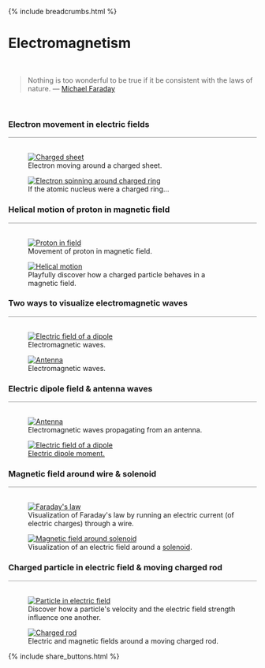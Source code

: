 {% include breadcrumbs.html %}

<a name="electromagnetism"></a>
# Electromagnetism
<div class="header_line"><br/></div>

<blockquote>
Nothing is too wonderful to be true if it be consistent with the laws of nature. &mdash;
<a href="https://en.wikipedia.org/wiki/Michael_Faraday">Michael Faraday</a>
</blockquote><br/>


### Electron movement in electric fields
<div style="border-top: 1px solid #999999"><br/></div>

<div class="double_image">
<figure class="left_image">
  <a href="charged_sheet.html">
    <img alt="Charged sheet" src="images/charged_sheet.png" title="Click to animate"/>
  </a>
  <figcaption>Electron moving around a charged sheet.</figcaption>
</figure>
<figure class="right_image">
  <a href="charged_ring.html">
    <img alt="Electron spinning around charged ring" src="images/electron_and_charged_ring.png" title="Click to animate"/>
  </a>
  <figcaption>If the atomic nucleus were a charged ring&#x2026;</figcaption>
</figure>
</div>
<p style="clear: both;"></p>


### Helical motion of proton in magnetic field
<div style="border-top: 1px solid #999999"><br/></div>

<div class="double_image">
<figure class="left_image">
  <a href="proton_in_magnetic_field.html">
    <img alt="Proton in field" src="images/proton_in_magnetic_field.png" title="Click to animate"/>
  </a>
  <figcaption>Movement of proton in magnetic field.</figcaption>
</figure>
<figure class="right_image">
  <a href="helical_motion.html">
    <img alt="Helical motion" src="images/helical_motion.png" title="Click to animate"/>
  </a>
  <figcaption>Playfully discover how a charged particle behaves in a magnetic field.</figcaption>
</figure>
</div>
<p style="clear: both;"></p>

### Two ways to visualize electromagnetic waves
<div style="border-top: 1px solid #999999"><br/></div>

<div class="double_image">
<figure class="left_image">
  <a href="electromagnetic_wave_quiver.html">
    <img alt="Electric field of a dipole" src="images/electromagnetic_wave_quiver.png" title="Click to animate"/>
  </a>
  <figcaption>Electromagnetic waves.</figcaption>
</figure>
<figure class="right_image">
  <a href="electromagnetic_wave.html">
    <img alt="Antenna" src="images/electromagnetic_wave.png" title="Click to animate"/>
  </a>
  <figcaption>Electromagnetic waves.</figcaption>
</figure>
</div>
<p style="clear: both;"></p>

### Electric dipole field &amp; antenna waves
<div style="border-top: 1px solid #999999"><br/></div>

<div class="double_image">
<figure class="left_image">
  <a href="antenna.html">
    <img alt="Antenna" src="images/antenna.png" title="Click to animate"/>
  </a>
  <figcaption>Electromagnetic waves propagating from an antenna.</figcaption>
</figure>
<figure class="right_image">
  <a href="dipole_field.html">
    <img alt="Electric field of a dipole" src="images/dipole_field.png" title="Click to animate"/>
  </a>
  <figcaption><a href="https://en.wikipedia.org/wiki/Electric_dipole_moment">Electric dipole moment.</a></figcaption>
</figure>
</div>
<p style="clear: both;"></p>



### Magnetic field around wire &amp; solenoid
<div style="border-top: 1px solid #999999"><br/></div>

<div class="double_image">
<figure class="left_image">
  <a href="faradays_law.html">
    <img alt="Faraday's law" src="images/faradays_law.png" title="Click to animate"/>
  </a>
  <figcaption>Visualization of Faraday's law by running an electric current (of electric charges) through a wire.</figcaption>
</figure>
<figure class="right_image">
  <a href="solenoid.html">
    <img alt="Magnetic field around solenoid" src="images/solenoid.png" title="Click to animate"/>
  </a>  
  <figcaption>Visualization of an electric field around a 
  <a href="https://en.wikipedia.org/wiki/Solenoid">solenoid</a>.</figcaption>
</figure>
</div>
<p style="clear: both;"></p>


### Charged particle in electric field & moving charged rod
<div style="border-top: 1px solid #999999"><br/></div>

<div class="double_image">
<figure class="left_image">
  <a href="moving_charge.html">
    <img alt="Particle in electric field" src="images/particle_in_electric_field.png" title="Click to animate"/>
  </a>
  <figcaption>Discover how a particle&apos;s velocity and the electric field strength influence one another.</figcaption>
</figure>
<figure class="right_image">
  <a href="charged_rod.html">
    <img alt="Charged rod" src="images/charged_rod.png" title="Click to animate"/>
  </a>
  <figcaption>Electric and magnetic fields around a moving charged rod.</figcaption>
</figure>
</div>
<p style="clear: both;"></p>

{% include share_buttons.html %}

